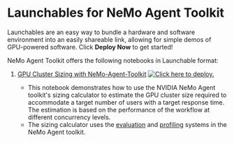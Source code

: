 <!--
SPDX-FileCopyrightText: Copyright (c) 2025, NVIDIA CORPORATION & AFFILIATES. All rights reserved.
SPDX-License-Identifier: Apache-2.0

Licensed under the Apache License, Version 2.0 (the "License");
you may not use this file except in compliance with the License.
You may obtain a copy of the License at

http://www.apache.org/licenses/LICENSE-2.0

Unless required by applicable law or agreed to in writing, software
distributed under the License is distributed on an "AS IS" BASIS,
WITHOUT WARRANTIES OR CONDITIONS OF ANY KIND, either express or implied.
See the License for the specific language governing permissions and
limitations under the License.
-->

# Launchables for NeMo Agent Toolkit

Launchables are an easy way to bundle a hardware and software environment into an easily shareable link, allowing for simple demos of GPU-powered software. Click **Deploy Now** to get started!

NeMo Agent Toolkit offers the following notebooks in Launchable format: 

1. [GPU Cluster Sizing with NeMo-Agent-Toolkit](https://github.com/nv-edwli/NeMo-Agent-Toolkit/blob/develop/examples/notebooks/launchables/GPU_Cluster_Sizing_with_NeMo_Agent_Toolkit.ipynb) [![ Click here to deploy.](https://brev-assets.s3.us-west-1.amazonaws.com/nv-lb-dark.svg)](https://brev.nvidia.com/launchable/deploy?launchableID=env-31yFF6xbCKdp94CBlxHfspTjOn8)

    * This notebook demonstrates how to use the NVIDIA NeMo Agent toolkit's sizing calculator to estimate the GPU cluster size required to accommodate a target number of users with a target response time. The estimation is based on the performance of the workflow at different concurrency levels.
    * The sizing calculator uses the [evaluation](https://docs.nvidia.com/nemo/agent-toolkit/latest/workflows/evaluate.html) and [profiling](https://docs.nvidia.com/nemo/agent-toolkit/latest/workflows/profiler.html) systems in the NeMo Agent toolkit.
